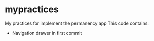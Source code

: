 # mypractices
My practices for implement the permanency app
This code contains:
- Navigation drawer in first commit
